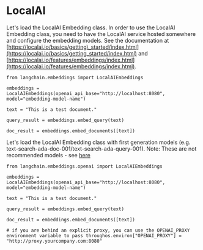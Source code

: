 LocalAI
=======

Let's load the LocalAI Embedding class. In order to use the LocalAI Embedding class, you need to have the LocalAI service hosted somewhere and configure the embedding models. See the documentation at [https://localai.io/basics/getting\_started/index.html](https://localai.io/basics/getting_started/index.html) and [https://localai.io/features/embeddings/index.html](https://localai.io/features/embeddings/index.html).

    from langchain.embeddings import LocalAIEmbeddings

    embeddings = LocalAIEmbeddings(openai_api_base="http://localhost:8080", model="embedding-model-name")

    text = "This is a test document."

    query_result = embeddings.embed_query(text)

    doc_result = embeddings.embed_documents([text])

Let's load the LocalAI Embedding class with first generation models (e.g. text-search-ada-doc-001/text-search-ada-query-001). Note: These are not recommended models - see [here](https://platform.openai.com/docs/guides/embeddings/what-are-embeddings)

    from langchain.embeddings.openai import LocalAIEmbeddings

    embeddings = LocalAIEmbeddings(openai_api_base="http://localhost:8080", model="embedding-model-name")

    text = "This is a test document."

    query_result = embeddings.embed_query(text)

    doc_result = embeddings.embed_documents([text])

    # if you are behind an explicit proxy, you can use the OPENAI_PROXY environment variable to pass throughos.environ["OPENAI_PROXY"] = "http://proxy.yourcompany.com:8080"